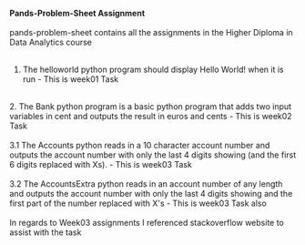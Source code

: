 **Pands-Problem-Sheet Assignment** <br /> 
<br /> 
pands-problem-sheet contains all the assignments in the Higher Diploma in Data Analytics course <br /> 
<br />
1. The helloworld python program should  display Hello World! when it is run - This is week01 Task <br /> 
<br />
2. The Bank python program is a basic python program that adds two input variables in cent and outputs the result in euros and cents - This is week02 Task <br />
<br />
3.1 The Accounts python reads in a 10 character account number and outputs the account number with only the last 4 digits showing (and the first 6 digits replaced with Xs).  - This is week03 Task <br />
<br />
3.2 The AccountsExtra python reads in an account number of any length and outputs the account number with only the last 4 digits showing and the first part of the number replaced with X's   - This is week03 Task also <br />
<br />
In regards to Week03 assignments I referenced stackoverflow website to assist with the task  
